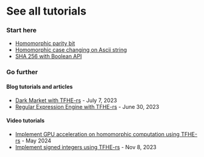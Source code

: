 # See all tutorials

### Start here

* [Homomorphic parity bit](parity-bit.md)
* [Homomorphic case changing on Ascii string](ascii-fhe-string.md)
* [SHA 256 with Boolean API](sha256-bool.md)

### Go further

#### Blog tutorials and articles

* [Dark Market with TFHE-rs](https://www.zama.ai/post/dark-market-tfhe-rs) - July 7, 2023
* [Regular Expression Engine with TFHE-rs](https://www.zama.ai/post/regex-engine-tfhe-rs) - June 30, 2023

#### Video tutorials
* [Implement GPU acceleration on homomorphic computation using TFHE-rs](https://www.zama.ai/post/video-tutorial-implement-gpu-acceleration-on-homomorphic-computation-using-tfhe-rs) - May 2024
* [Implement signed integers using TFHE-rs](https://www.youtube.com/watch?v=O0aGj\_xUo40) - Nov 8, 2023
